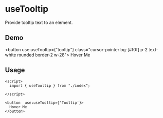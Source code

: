 # useTooltip

Provide tooltip text to an element.

## Demo

<script>
  import { useTooltip } from "sveltronics";

</script>

<button
  use:useTooltip={"tooltip"}
  class="cursor-pointer bg-[#f0f] p-2 text-white rounded border-2 w-28">
  Hover Me
</button>

## Usage

```svelte
<script>
  import { useTooltip } from "./index";

</script>

<button  use:useTooltip={'Tooltip'}>
  Hover Me
</button>
```